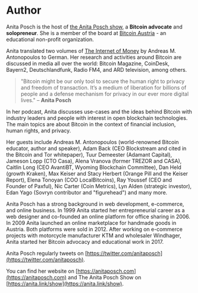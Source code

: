 
# Author

Anita Posch is the host of [the Anita Posch show](https://anita.link/show), a **Bitcoin advocate** and **solopreneur**. She is a member of the board at [Bitcoin Austria](https://bitcoin-austria.at/) - an educational non-profit organization. 

Anita translated two volumes of [The Internet of Money](https://amzn.to/2W9yC7P) by Andreas M. Antonopoulos to German. Her research and activities around Bitcoin are discussed in media all over the world: Bitcoin Magazine, CoinDesk, Bayern2, Deutschlandfunk, Radio FM4, and ARD television, among others.

> "Bitcoin might be our only tool to secure the human right to privacy and freedom of transaction. It’s a medium of liberation for billions of people and a defense mechanism for privacy in our ever more digital lives." – **Anita Posch**

In her podcast, Anita discusses use-cases and the ideas behind Bitcoin with industry leaders and people with interest in open blockchain technologies. The main topics are about Bitcoin in the context of financial inclusion, human rights, and privacy.

Her guests include Andreas M. Antonopoulos (world-renowned Bitcoin educator, author and speaker), Adam Back (CEO Blockstream and cited in the Bitcoin and Tor whitepaper), Tuur Demeester (Adamant Capital), Jameson Lopp (CTO Casa), Alena Vranova (former TREZOR and CASA), Caitlin Long (CEO AvantiBT, Wyoming Blockchain Committee), Dan Held (growth Kraken), Max Keiser and Stacy Herbert (Orange Pill and the Keiser Report), Elena Tonoyan (COO LocalBitcoins), Ray Youssef (CEO and Founder of Paxful), Nic Carter (Coin Metrics), Lyn Alden (strategic investor), Edan Yago (Sovryn contributor and "figurehead") and many more.

Anita Posch has a strong background in web development, e-commerce, and online business. In 1999 Anita started her entrepreneurial career as a web designer and co-founded an online platform for office sharing in 2006. In 2009 Anita launched an online marketplace for handmade goods in Austria. Both platforms were sold in 2012. After working on e-commerce projects with motorcycle manufacturer KTM and wholesaler Windhager, Anita started her Bitcoin advocacy and educational work in 2017.

Anita Posch regularly tweets on [https://twitter.com/anitaposch](https://twitter.com/anitaposch).
  
You can find her website on [https://anitaposch.com](https://anitaposch.com) and The Anita Posch Show on [https://anita.link/show](https://anita.link/show).